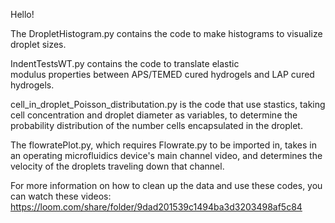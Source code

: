 Hello! 

The DropletHistogram.py contains the code to make histograms to visualize
droplet sizes. 

IndentTestsWT.py contains the code to translate elastic  
modulus properties between APS/TEMED cured hydrogels and LAP cured hydrogels. 

cell_in_droplet_Poisson_distributation.py is the code that use stastics, taking 
cell concentration and droplet diameter as variables, to determine the 
probability distribution of the number cells encapsulated in the droplet. 

The flowratePlot.py, which requires Flowrate.py to be imported in, takes in 
an operating microfluidics device's main channel video, and determines the 
velocity of the droplets traveling down that channel. 

For more information on how to clean up the data and use these codes, you can 
watch these videos: https://loom.com/share/folder/9dad201539c1494ba3d3203498af5c84 
